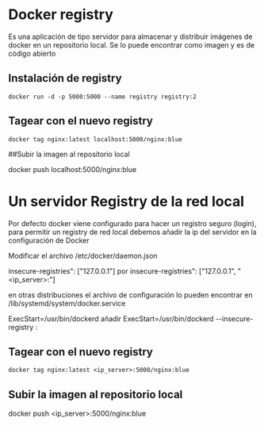 # Docker registry
Es una aplicación de tipo servidor para almacenar y distribuir imágenes de docker en un repositorio local.
Se lo puede encontrar como imagen y es de código abierto

## Instalación de registry

`docker run -d -p 5000:5000 --name registry registry:2`

## Tagear con el nuevo registry 
`docker tag nginx:latest localhost:5000/nginx:blue`

##Subir la imagen al repositorio local

docker push localhost:5000/nginx:blue

# Un servidor Registry de la red local
Por defecto docker viene configurado para hacer un registro seguro (login),
para permitir un registry de red local debemos añadir la ip del servidor en la configuración de Docker

Modificar el archivo /etc/docker/daemon.json

insecure-registries": ["127.0.0.1"]
por
insecure-registries": ["127.0.0.1", "<ip_server>:<port>"]

en otras distribuciones el archivo de configuración lo pueden encontrar en /lib/systemd/system/docker.service

ExecStart=/usr/bin/dockerd 
añadir 
ExecStart=/usr/bin/dockerd --insecure-registry <ip>:<port>

## Tagear con el nuevo registry 
`docker tag nginx:latest <ip_server>:5000/nginx:blue`

## Subir la imagen al repositorio local
docker push <ip_server>:5000/nginx:blue